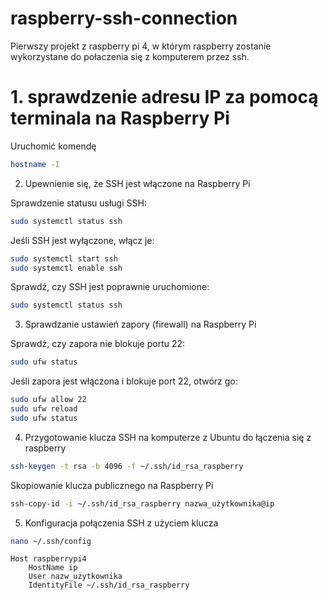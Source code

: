 # raspberry-ssh-connection

Pierwszy projekt z raspberry pi 4, w którym raspberry zostanie wykorzystane do połaczenia się z komputerem przez ssh.

# 1. sprawdzenie adresu IP za pomocą terminala na Raspberry Pi

Uruchomić komendę
```bash
hostname -I
```

2. Upewnienie się, że SSH jest włączone na Raspberry Pi

Sprawdzenie statusu usługi SSH:
```bash
sudo systemctl status ssh
```

Jeśli SSH jest wyłączone, włącz je:
```bash
sudo systemctl start ssh
sudo systemctl enable ssh
```

Sprawdź, czy SSH jest poprawnie uruchomione:
```bash
sudo systemctl status ssh
```

3. Sprawdzanie ustawień zapory (firewall) na Raspberry Pi

Sprawdź, czy zapora nie blokuje portu 22:
```bash
sudo ufw status
```

Jeśli zapora jest włączona i blokuje port 22, otwórz go:
```bash
sudo ufw allow 22
sudo ufw reload
sudo ufw status
```

4. Przygotowanie klucza SSH na komputerze z Ubuntu do łączenia się z raspberry

```bash
ssh-keygen -t rsa -b 4096 -f ~/.ssh/id_rsa_raspberry
```

Skopiowanie klucza publicznego na Raspberry Pi
```bash
ssh-copy-id -i ~/.ssh/id_rsa_raspberry nazwa_użytkownika@ip
```

5. Konfiguracja połączenia SSH z użyciem klucza
```bash
nano ~/.ssh/config
```

```
Host raspberrypi4
    HostName ip
    User nazw_użytkownika
    IdentityFile ~/.ssh/id_rsa_raspberry
```


